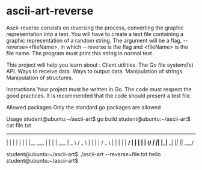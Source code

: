 # ascii-art-reverse
Ascii-reverse consists on reversing the process, converting the graphic representation into a text.
     You will have to create a text file containing a graphic representation of a random string.
     The argument will be a flag, --reverse=&lt;fileName>, in which --reverse is the flag and &lt;fileName> is the file name.
     The program must print this string in normal text.
     
This project will help you learn about :
     Client utilities.
     The Go file system(fs) API.
     Ways to receive data.
     Ways to output data.
     Manipulation of strings.
     Manipulation of structures.
     
Instructions
     Your project must be written in Go.
     The code must respect the good practices.
     It is recommended that the code should present a test file.

Allowed packages
Only the standard go packages are allowed

Usage
student@ubuntu:~/ascii-art$ go build
student@ubuntu:~/ascii-art$ cat file.txt
 _              _   _
| |            | | | |
| |__     ___  | | | |   ___
|  _ \   / _ \ | | | |  / _ \ 
| | | | |  __/ | | | | | (_) | 
|_| |_|  \___| |_| |_|  \___/  

student@ubuntu:~/ascii-art$ ./ascii-art --reverse=file.txt
hello
student@ubuntu:~/ascii-art$
